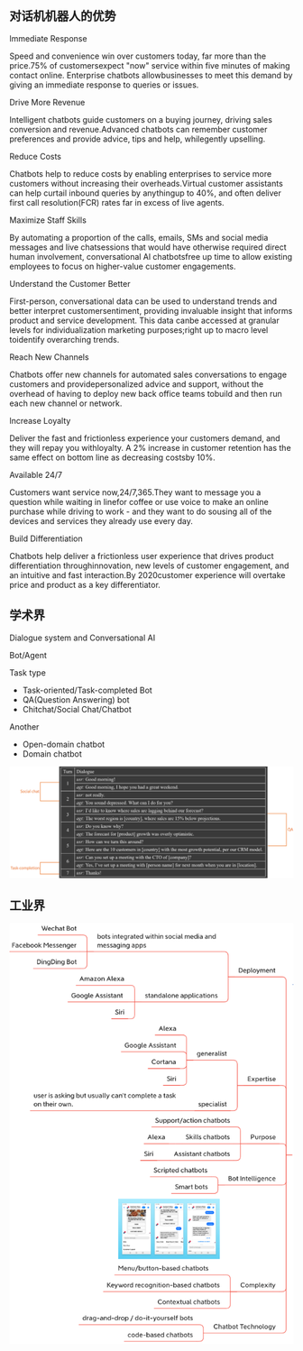 ## 对话机机器人的优势

lmmediate Response

Speed and convenience win over customers today, far more than the price.75% of customersexpect "now" service within five minutes of making contact online. Enterprise chatbots allowbusinesses to meet this demand by giving an immediate response to queries or issues.

Drive More Revenue

Intelligent chatbots guide customers on a buying journey, driving sales conversion and revenue.Advanced chatbots can remember customer preferences and provide advice, tips and help, whilegently upselling.

Reduce Costs

Chatbots help to reduce costs by enabling enterprises to service more customers without increasing their overheads.Virtual customer assistants can help curtail inbound queries by anythingup to 40%, and often deliver first call resolution(FCR) rates far in excess of live agents.

Maximize Staff Skills

By automating a proportion of the calls, emails, SMs and social media messages and live chatsessions that would have otherwise required direct human involvement, conversational Al chatbotsfree up time to allow existing employees to focus on higher-value customer engagements.

Understand the Customer Better

First-person, conversational data can be used to understand trends and better interpret customersentiment, providing invaluable insight that informs product and service development. This data canbe accessed at granular levels for individualization marketing purposes;right up to macro level toidentify overarching trends.

Reach New Channels

Chatbots offer new channels for automated sales conversations to engage customers and providepersonalized advice and support, without the overhead of having to deploy new back office teams tobuild and then run each new channel or network.

lncrease Loyalty

Deliver the fast and frictionless experience your customers demand, and they will repay you withloyalty. A 2% increase in customer retention has the same effect on bottom line as decreasing costsby 10%.

Available 24/7

Customers want service now,24/7,365.They want to message you a question while waiting in linefor coffee or use voice to make an online purchase while driving to work - and they want to do sousing all of the devices and services they already use every day.

Build Differentiation

Chatbots help deliver a frictionless user experience that drives product differentiation throughinnovation, new levels of customer engagement, and an intuitive and fast interaction.By 2020customer experience will overtake price and product as a key differentiator.

## 学术界

Dialogue system and Conversational AI

Bot/Agent

Task type

- Task-oriented/Task-completed Bot
- QA(Question Answering) bot
- Chitchat/Social Chat/Chatbot

Another

- Open-domain chatbot
- Domain chatbot

![image-20210224172223870](img/image-20210224172223870.png)

## 工业界

![image-20210224172303750](img/image-20210224172303750.png)